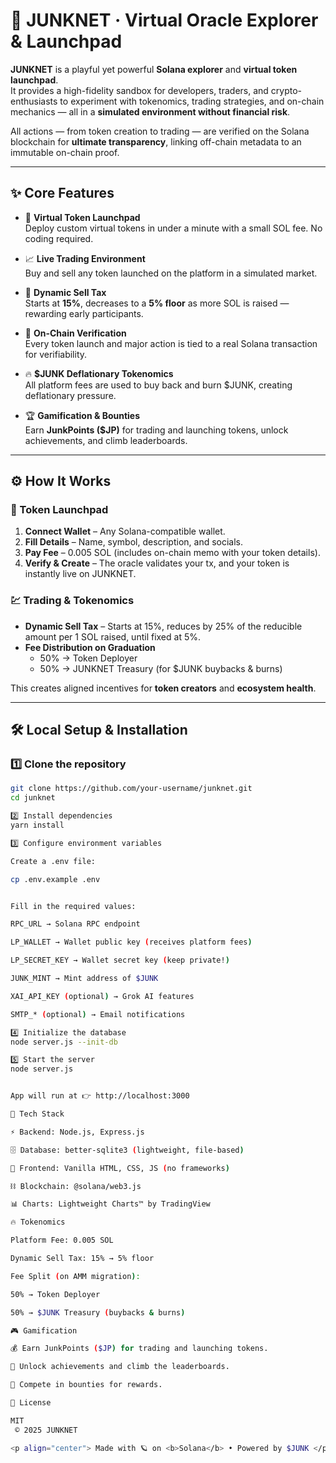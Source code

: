 # 🌌 JUNKNET · Virtual Oracle Explorer & Launchpad

**JUNKNET** is a playful yet powerful **Solana explorer** and **virtual token launchpad**.  
It provides a high-fidelity sandbox for developers, traders, and crypto-enthusiasts to experiment with tokenomics, trading strategies, and on-chain mechanics — all in a **simulated environment without financial risk**.  

All actions — from token creation to trading — are verified on the Solana blockchain for **ultimate transparency**, linking off-chain metadata to an immutable on-chain proof.

---

## ✨ Core Features

- 🚀 **Virtual Token Launchpad**  
  Deploy custom virtual tokens in under a minute with a small SOL fee. No coding required.

- 📈 **Live Trading Environment**  
  Buy and sell any token launched on the platform in a simulated market.

- 🔻 **Dynamic Sell Tax**  
  Starts at **15%**, decreases to a **5% floor** as more SOL is raised — rewarding early participants.

- 🔗 **On-Chain Verification**  
  Every token launch and major action is tied to a real Solana transaction for verifiability.

- 🔥 **$JUNK Deflationary Tokenomics**  
  All platform fees are used to buy back and burn $JUNK, creating deflationary pressure.

- 🏆 **Gamification & Bounties**  
  Earn **JunkPoints ($JP)** for trading and launching tokens, unlock achievements, and climb leaderboards.

---

## ⚙️ How It Works

### 🧪 Token Launchpad
1. **Connect Wallet** – Any Solana-compatible wallet.  
2. **Fill Details** – Name, symbol, description, and socials.  
3. **Pay Fee** – 0.005 SOL (includes on-chain memo with your token details).  
4. **Verify & Create** – The oracle validates your tx, and your token is instantly live on JUNKNET.

### 💹 Trading & Tokenomics
- **Dynamic Sell Tax** – Starts at 15%, reduces by 25% of the reducible amount per 1 SOL raised, until fixed at 5%.  
- **Fee Distribution on Graduation**  
  - 50% → Token Deployer  
  - 50% → JUNKNET Treasury (for $JUNK buybacks & burns)

This creates aligned incentives for **token creators** and **ecosystem health**.

---

## 🛠 Local Setup & Installation

### 1️⃣ Clone the repository
```bash
git clone https://github.com/your-username/junknet.git
cd junknet

2️⃣ Install dependencies
yarn install

3️⃣ Configure environment variables

Create a .env file:

cp .env.example .env


Fill in the required values:

RPC_URL → Solana RPC endpoint

LP_WALLET → Wallet public key (receives platform fees)

LP_SECRET_KEY → Wallet secret key (keep private!)

JUNK_MINT → Mint address of $JUNK

XAI_API_KEY (optional) → Grok AI features

SMTP_* (optional) → Email notifications

4️⃣ Initialize the database
node server.js --init-db

5️⃣ Start the server
node server.js


App will run at 👉 http://localhost:3000

🧱 Tech Stack

⚡ Backend: Node.js, Express.js

🗄 Database: better-sqlite3 (lightweight, file-based)

🎨 Frontend: Vanilla HTML, CSS, JS (no frameworks)

⛓ Blockchain: @solana/web3.js

📊 Charts: Lightweight Charts™ by TradingView

🔥 Tokenomics

Platform Fee: 0.005 SOL

Dynamic Sell Tax: 15% → 5% floor

Fee Split (on AMM migration):

50% → Token Deployer

50% → $JUNK Treasury (buybacks & burns)

🎮 Gamification

💰 Earn JunkPoints ($JP) for trading and launching tokens.

🏅 Unlock achievements and climb the leaderboards.

🔮 Compete in bounties for rewards.

📜 License

MIT
 © 2025 JUNKNET

<p align="center"> Made with 🪐 on <b>Solana</b> • Powered by $JUNK </p> ```
